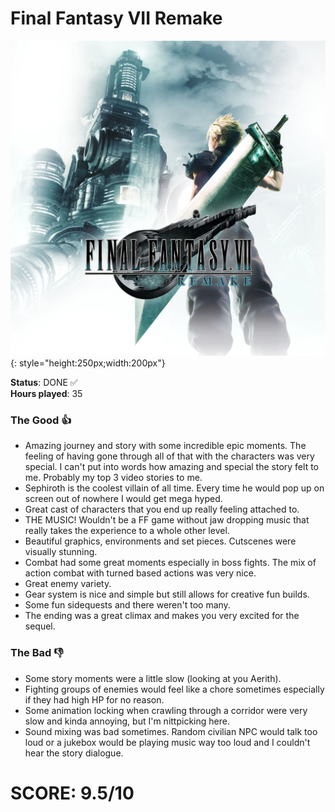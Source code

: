 # Final Fantasy VII Remake

![](FF7R.jpg){: style="height:250px;width:200px"}

**Status**: DONE ✅<br>
**Hours played**: 35<br>

### The Good 👍
- Amazing journey and story with some incredible epic moments. The feeling of having gone through all of that with the characters was very special. I can't put into words how amazing and special the story felt to me. Probably my top 3 video stories to me.
- Sephiroth is the coolest villain of all time. Every time he would pop up on screen out of nowhere I would get mega hyped.
- Great cast of characters that you end up really feeling attached to.
- THE MUSIC! Wouldn't be a FF game without jaw dropping music that really takes the experience to a whole other level.
- Beautiful graphics, environments and set pieces. Cutscenes were visually stunning.
- Combat had some great moments especially in boss fights. The mix of action combat with turned based actions was very nice.
- Great enemy variety.
- Gear system is nice and simple but still allows for creative fun builds.
- Some fun sidequests and there weren't too many.
- The ending was a great climax and makes you very excited for the sequel.

### The Bad 👎
- Some story moments were a little slow (looking at you Aerith).
- Fighting groups of enemies would feel like a chore sometimes especially if they had high HP for no reason.
- Some animation locking when crawling through a corridor were very slow and kinda annoying, but I'm nittpicking here.
- Sound mixing was bad sometimes. Random civilian NPC would talk too loud or a jukebox would be playing music way too loud and I couldn't hear the story dialogue.

# SCORE: 9.5/10